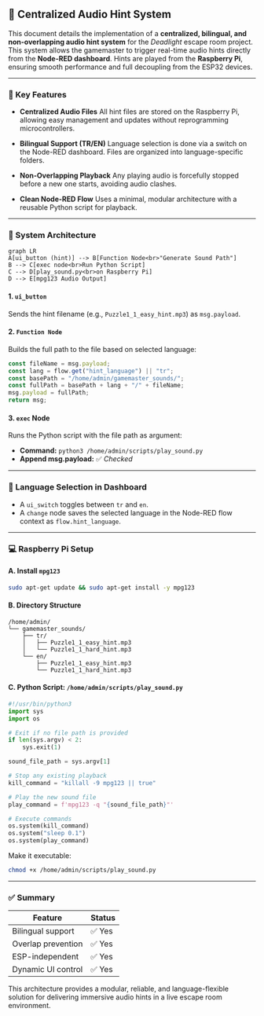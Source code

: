 ## 🎷 Centralized Audio Hint System

This document details the implementation of a **centralized, bilingual, and non-overlapping audio hint system** for the *Deadlight* escape room project. This system allows the gamemaster to trigger real-time audio hints directly from the **Node-RED dashboard**. Hints are played from the **Raspberry Pi**, ensuring smooth performance and full decoupling from the ESP32 devices.

---

### 🔑 Key Features

* **Centralized Audio Files**
  All hint files are stored on the Raspberry Pi, allowing easy management and updates without reprogramming microcontrollers.

* **Bilingual Support (TR/EN)**
  Language selection is done via a switch on the Node-RED dashboard. Files are organized into language-specific folders.

* **Non-Overlapping Playback**
  Any playing audio is forcefully stopped before a new one starts, avoiding audio clashes.

* **Clean Node-RED Flow**
  Uses a minimal, modular architecture with a reusable Python script for playback.

---

### 💠 System Architecture

```mermaid
graph LR
A[ui_button (hint)] --> B[Function Node<br>"Generate Sound Path"]
B --> C[exec node<br>Run Python Script]
C --> D[play_sound.py<br>on Raspberry Pi]
D --> E[mpg123 Audio Output]
```

#### 1. `ui_button`

Sends the hint filename (e.g., `Puzzle1_1_easy_hint.mp3`) as `msg.payload`.

#### 2. `Function Node`

Builds the full path to the file based on selected language:

```javascript
const fileName = msg.payload;
const lang = flow.get("hint_language") || "tr";
const basePath = "/home/admin/gamemaster_sounds/";
const fullPath = basePath + lang + "/" + fileName;
msg.payload = fullPath;
return msg;
```

#### 3. `exec` Node

Runs the Python script with the file path as argument:

* **Command:** `python3 /home/admin/scripts/play_sound.py`
* **Append msg.payload:** ✅ *Checked*

---

### 🧠 Language Selection in Dashboard

* A `ui_switch` toggles between `tr` and `en`.
* A `change` node saves the selected language in the Node-RED flow context as `flow.hint_language`.

---

### 💻 Raspberry Pi Setup

#### A. Install `mpg123`

```bash
sudo apt-get update && sudo apt-get install -y mpg123
```

#### B. Directory Structure

```
/home/admin/
└── gamemaster_sounds/
    ├── tr/
    │   ├── Puzzle1_1_easy_hint.mp3
    │   └── Puzzle1_1_hard_hint.mp3
    └── en/
        ├── Puzzle1_1_easy_hint.mp3
        └── Puzzle1_1_hard_hint.mp3
```

#### C. Python Script: `/home/admin/scripts/play_sound.py`

```python
#!/usr/bin/python3
import sys
import os

# Exit if no file path is provided
if len(sys.argv) < 2:
    sys.exit(1)

sound_file_path = sys.argv[1]

# Stop any existing playback
kill_command = "killall -9 mpg123 || true"

# Play the new sound file
play_command = f'mpg123 -q "{sound_file_path}"'

# Execute commands
os.system(kill_command)
os.system("sleep 0.1")
os.system(play_command)
```

Make it executable:

```bash
chmod +x /home/admin/scripts/play_sound.py
```

---

### ✅ Summary

| Feature            | Status |
| ------------------ | ------ |
| Bilingual support  | ✅ Yes  |
| Overlap prevention | ✅ Yes  |
| ESP-independent    | ✅ Yes  |
| Dynamic UI control | ✅ Yes  |

This architecture provides a modular, reliable, and language-flexible solution for delivering immersive audio hints in a live escape room environment.
